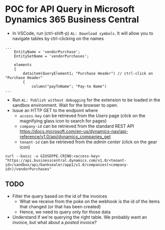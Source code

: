 # POC for API Query in Microsoft Dynamics 365 Business Central

* In VSCode, run (ctrl-shift-p) `AL: Download symbols`. It will allow you to navigate tables by ctrl-clicking on the names
```
...
    EntityName = 'vendorPurchase';
    EntitySetName = 'vendorPurchases';

    elements
    {
        dataitem(QueryElement1; "Purchase Header") // ctrl-click on "Purchase Header"
        {
            column("payToName"; "Pay-to Name")
...
```
* Run `AL: Publish without debugging` for the extension to be loaded in the sandbox environment. Wait for the browser to open.
* Issue an HTTP GET to the endpoint where
    * `access-key` can be retrieved from the _Users_ page (click on the magnifying glass icon to search for pages)
    * `company-id` can be retrieved from the standard REST API https://docs.microsoft.com/en-us/dynamics-nav/api-reference/v1.0/api/dynamics_companies_get
    * `tenant-id` can be retrieved from the _admin center_ (click on the gear icon)
```
curl --basic -u GIUSEPPE.CRINO:<access-key>  "https://api.businesscentral.dynamics.com/v1.0/<tenant-id>/sandbox/api/banksealer/app1/v1.0/companies(<company-id>)/vendorPurchases"
```

## TODO
* Filter the query based on the id of the invoices
    * What we receive from the poke on the webhook is the id of the items that changed (or that has been created)
    * Hence, we need to query only for those data
* Understand if we're querying the right table. We probably want an invoice, but what about a _posted_ invoice?
